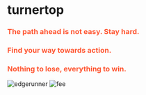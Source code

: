 # turnertop

### <span style="color: #ff5733;">The path ahead is not easy. Stay hard.</span>
### <span style="color: #ff5733;">Find your way towards action. </span>
### <span style="color: #ff5733;">Nothing to lose, everything to win. </span>
![edgerunner](https://github.com/turnertop/turnertop/assets/89334184/beaa3b9b-4df1-457c-8b89-e254beac1f66)
![fee](https://github.com/turnertop/turnertop/assets/89334184/f6f29281-7cb2-4f3a-b252-9335bc0de05d)
